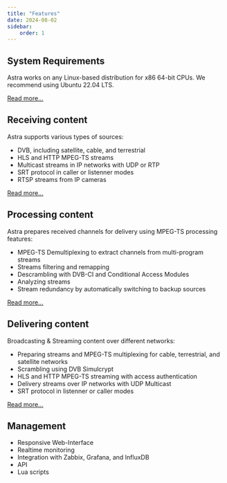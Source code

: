 ```yaml
---
title: "Features"
date: 2024-08-02
sidebar:
    order: 1
---
```


## System Requirements

Astra works on any Linux-based distribution for x86 64-bit CPUs. We recommend using Ubuntu 22.04 LTS.

[Read more...](requirements)

## Receiving content

Astra supports various types of sources:

- DVB, including satellite, cable, and terrestrial
- HLS and HTTP MPEG-TS streams
- Multicast streams in IP networks with UDP or RTP
- SRT protocol in caller or listenner modes
- RTSP streams from IP cameras

[Read more...](/astra/receiving)

## Processing content

Astra prepares received channels for delivery using MPEG-TS processing features:

- MPEG-TS Demultiplexing to extract channels from multi-program streams
- Streams filtering and remapping
- Descrambling with DVB-CI and Conditional Access Modules
- Analyzing streams
- Stream redundancy by automatically switching to backup sources

[Read more...](/astra/processing)

## Delivering content

Broadcasting & Streaming content over different networks:

- Preparing streams and MPEG-TS multiplexing for cable, terrestrial, and satellite networks
- Scrambling using DVB Simulcrypt
- HLS and HTTP MPEG-TS streaming with access authentication
- Delivery streams over IP networks with UDP Multicast
- SRT protocol in listenner or caller modes

[Read more...](/astra/delivery)

## Management

- Responsive Web-Interface
- Realtime monitoring
- Integration with Zabbix, Grafana, and InfluxDB
- API
- Lua scripts
